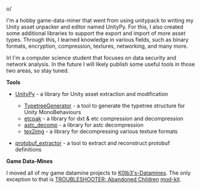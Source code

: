 o/


I'm a hobby game-data-miner that went from using unitypack to writing my Unity asset unpacker and editor named UnityPy. For this, I also created some additional libraries to support the export and import of more asset types.
Through this, I learned knowledge in various fields, such as binary formats, encryption, compression, textures, networking, and many more.


Irl I'm a computer science student that focuses on data security and network analysis. In the future I will likely publish some useful tools in those two areas, so stay tuned.

__Tools__

- [UnityPy](https://github.com/K0lb3/UnityPy) - a library for Unity asset extraction and modification
  - [TypetreeGenerator](https://github.com/K0lb3/TypeTreeGenerator) - a tool to generate the typetree structure for Unity MonoBehaviours
  - [etcpak](https://github.com/K0lb3/etcpak) - a library for dxt & etc compression and decompression
  - [astc_decomp](https://github.com/K0lb3/astc_decomp) - a library for astc decompression
  - [tex2img](https://github.com/K0lb3/tex2img) - a library for decompressing various texture formats

- [protobuf_extractor](https://github.com/K0lb3/proto_extractor) - a tool to extract and reconstruct protobuf definitions

__Game Data-Mines__

I moved all of my game datamine projects to [K0lb3's-Datamines](https://github.com/K0lb3s-Datamines).
The only exception to that is [TROUBLESHOOTER: Abandoned Children](https://github.com/K0lb3/TROUBLESHOOTER-mine) [mod-kit](https://github.com/K0lb3/TroubleTool).
